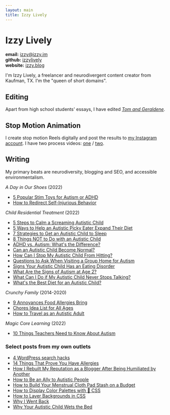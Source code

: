 ```yaml
---
layout: main
title: Izzy Lively
---
```

# Izzy Lively

**email:** [&#105;&#122;&#122;&#121;&#64;&#105;&#122;&#122;&#121;&#46;&#105;&#109;](&#109;&#97;&#105;&#108;&#116;&#111;&#58;&#105;&#122;&#122;&#121;&#64;&#105;&#122;&#122;&#121;&#46;&#105;&#109;)<br />
**github:** [izzylively](https://github.com/izzylively/)<br />
**website:** [izzy.blog](https://izzy.blog)

I'm Izzy Lively, a freelancer and neurodivergent content creator from Kaufman, TX. I'm the "queen of short domains".

## Editing
Apart from high school students' essays, I have edited *[Tom and Geraldene](https://www.goodreads.com/book/show/27853163-tom-and-geraldene)*.

## Stop Motion Animation
I create stop motion Reels digitally and post the results to [my Instagram account](//instagram.com/xoizzyco/). I have two process videos: [one](https://www.instagram.com/p/CeFfSWhjOwR/) / [two](https://www.instagram.com/p/CeQG9uGDF2W/).

## Writing
My primary beats are neurodiversity, blogging and SEO, and accessible environmentalism.

*A Day in Our Shoes* (2022)
* [5 Popular Stim Toys for Autism or ADHD](https://adayinourshoes.com/stim-toys-for-autism/)
* [How to Redirect Self-Injurious Behavior](https://adayinourshoes.com/self-injurious-behavior-autism/)

*Child Residential Treatment* (2022)
* [5 Steps to Calm a Screaming Autistic Child](https://childresidentialtreatment.com/calm-screaming-autistic-child/)
* [5 Ways to Help an Autistic Picky Eater Expand Their Diet](https://childresidentialtreatment.com/autistic-picky-eater/)
* [7 Strategies to Get an Autistic Child to Sleep](https://childresidentialtreatment.com/autistic-child-sleep/)
* [8 Things NOT to Do with an Autistic Child](https://childresidentialtreatment.com/things-not-do-autistic-child/)
* [ADHD vs. Autism: What's the Difference?](https://childresidentialtreatment.com/adhd-autism/)
* [Can an Autistic Child Become Normal?](https://childresidentialtreatment.com/autistic-child-normal/)
* [How Can I Stop My Autistic Child From Hitting?](https://childresidentialtreatment.com/autism-child-hitting/)
* [Questions to Ask When Visiting a Group Home for Autism](https://childresidentialtreatment.com/autism-group-home-questions/)
* [Signs Your Autistic Child Has an Eating Disorder](https://childresidentialtreatment.com/autism-eating-disorder/)
* [What Are the Signs of Autism at Age 2?](https://childresidentialtreatment.com/autism-signs-age-2/)
* [What Can I Do if My Autistic Child Never Stops Talking?](https://childresidentialtreatment.com/autism-nonstop-talking/)
* [What's the Best Diet for an Autistic Child?](https://childresidentialtreatment.com/autism-diet/)

*Crunchy Family* (2014-2020)
* [9 Annoyances Food Allergies Bring](http://web.archive.org/web/20210121214332/https://crunchyfamily.com/food-allergy-annoyances/)
* [Chores Idea List for All Ages](http://web.archive.org/web/20210121210424/https://crunchyfamily.com/chore-ideas/)
* [How to Travel as an Autistic Adult](http://web.archive.org/web/20190619220907/https://crunchyfamily.com/travel-autistic-adult/)

*Magic Core Learning* (2022)
* [10 Things Teachers Need to Know About Autism](https://magicorelearning.com/2022/04/10-things-teachers-need-to-know-about-autism.html)

### Select posts from my own outlets
* [4 WordPress search hacks](https://izzy.blog/wp-search-hacks/)
* [14 Things That Prove You Have Allergies](https://medium.com/@thejanelively/14-things-that-prove-you-have-allergies-214e72d6de7f)
* [How I Rebuilt My Reputation as a Blogger After Being Humiliated by Another](https://medium.com/@thejanelively/rebuilt-reputation-after-humiliation-b091641c4a63)
* [How to Be an Ally to Autistic People](https://www.linkedin.com/pulse/how-ally-autistic-people-jane-lively/)
* [How to Build Your Menstrual Cloth Pad Stash on a Budget](https://izzy.blog/budget-cloth-pad-stash/)
* [How to Display Color Palettes with 💯 CSS](https://izzy.blog/color-palette/)
* [How to Layer Backgrounds in CSS](https://izzy.blog/layer-backgrounds-css/)
* [Why I Went Back](https://medium.com/@thejanelively/why-i-went-back-7c8a7aa879bf)
* [Why Your Autistic Child Wets the Bed](https://izzy.blog/bedwetting/)
